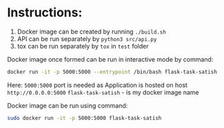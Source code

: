 # Instructions:

1. Docker image can be created by running ```./build.sh```
2. API can be run separately by ```python3 src/api.py```
3. tox can be run separately by ```tox``` in ```test``` folder

Docker image once formed can be run in interactive mode by command:
```bash
docker run -it -p 5000:5000 --entrypoint /bin/bash flask-task-satish
```

Here: ```5000:5000``` port is needed as Application is hosted on host ```http://0.0.0.0:5000```
     ```flask-task-satish``` - is my docker image name

Docker image can be run using command:
```bash
sudo docker run -it -p 5000:5000 flask-task-satish
```